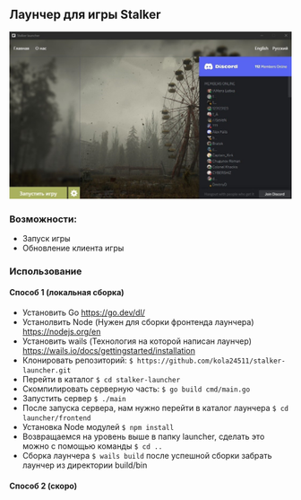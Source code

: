 ## Лаунчер для игры Stalker

![](launcher.jpg)

### Возможности:
- Запуск игры
- Обновление клиента игры

### Использование
#### Способ 1 (локальная сборка)
- Установить Go https://go.dev/dl/
- Устанолвить Node (Нужен для сборки фронтенда лаунчера) https://nodejs.org/en 
- Установить wails (Технология на которой написан лаунчер) https://wails.io/docs/gettingstarted/installation
- Клонировать репозиторий: `$ https://github.com/kola24511/stalker-launcher.git`
- Перейти в каталог `$ cd stalker-launcher`
- Скомпилировать серверную часть: `$ go build cmd/main.go`
- Запустить сервер `$ ./main`
- После запуска сервера, нам нужно перейти в каталог лаунчера `$ cd launcher/frontend`
- Установка Node модулей `$ npm install`
- Возвращаемся на уровень выше в папку launcher, сделать это можно с помощью команды `$ cd ..`
- Сборка лаунчера `$ wails build` после успешной сборки забрать лаунчер из директории build/bin
#### Способ 2 (скоро)